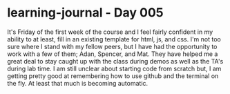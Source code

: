 # learning-journal - Day 005

It's Friday of the first week of the course and I feel fairly confident in my ability to at least, fill in an existing template for html, js, and css.
I'm not too sure where I stand with my fellow peers, but I have had the opportunity to work with a few of them; Adan, Spencer, and Mat.
They have helped me a great deal to stay caught up with the class during demos as well as the TA's during lab time.
I am still unclear about starting code from scratch but, I am getting pretty good at remembering how to use github and the terminal on the fly.
At least that much is becoming automatic.
